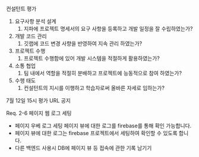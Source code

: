 컨설턴트 평가

1. 요구사항 분석 설계 
   1. 지파에 프로젝트 명세서의 요구 사항을 등록하고 개발 일정을 잘 수립하였는가?
2. 개발 코드 관리
   1. 깃랩에 코드 변경 사향을 반영하여 지속 관리 하였는가?
3. 프로젝트 수행
   1. 프로젝트 수행함에 있어 개발 시스템을 적절하게 활용하였는가?
4. 소통 협업
   1. 팀 내에서 역할을 적절히 분배하고 프로젝트에 능동적으로 참여 하였는가?
5. 수행 태도
   1. 컨설턴트의 지시를 이행하고 학습자로써 올바른 자세로 임하는가?



7월 12일 15시 평가 URL 공지





Req. 2-6 페이지 웹 로그 세팅

- 페이지 우베 로그 세팅 페이지 뷰에 대한 로그를 firebase를 통해 확인 가능합니다.
- 페이지 뷰에 대한 로그는 firebase 프로젝트에서 세팅하여 확인할 수 있도록 합니다.
- 다른 백엔드 사용시 DB에 페이지 뷰 등 접속에 관한 기록 남기기
